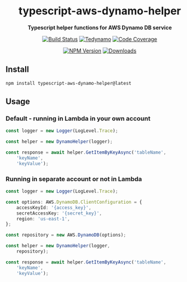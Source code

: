 <h1 align="center">typescript-aws-dynamo-helper</h1>

<div align="center">
    
<b>Typescript helper functions for AWS Dynamo DB service</b>
    
[![Build Status](https://dev.azure.com/kbrashears5/github/_apis/build/status/kbrashears5.typescript-aws-dynamo-helper?branchName=master)](https://dev.azure.com/kbrashears5/github/_build/latest?definitionId=19&branchName=master)
[![Tedynamo](https://img.shields.io/azure-devops/tedsts/kbrashears5/github/19)](https://img.shields.io/azure-devops/tests/kbrashears5/github/19)
[![Code Coverage](https://img.shields.io/azure-devops/coverage/kbrashears5/github/19)](https://img.shields.io/azure-devops/coverage/kbrashears5/github/19)

[![NPM Version](https://img.shields.io/npm/v/typescript-aws-dynamo-helper)](https://img.shields.io/npm/v/typescript-aws-dynamo-helper)
[![Downloads](https://img.shields.io/npm/dt/typescript-aws-dynamo-helper)](https://img.shields.io/npm/dt/typescript-aws-dynamo-helper)
</div>

## Install
```
npm install typescript-aws-dynamo-helper@latest
```

## Usage
### Default - running in Lambda in your own account
```typescript
const logger = new Logger(LogLevel.Trace);

const helper = new DynamoHelper(logger);

const response = await helper.GetItemByKeyAsync('tableName',
    'keyName',
    'keyValue');
```

### Running in separate account or not in Lambda
```typescript
const logger = new Logger(LogLevel.Trace);

const options: AWS.DynamoDB.ClientConfiguration = {
    accessKeyId: '{access_key}',
    secretAccessKey: '{secret_key}',
    region: 'us-east-1',
};

const repository = new AWS.DynamoDB(options);

const helper = new DynamoHelper(logger,
    repository);

const response = await helper.GetItemByKeyAsync('tableName',
    'keyName',
    'keyValue');
```